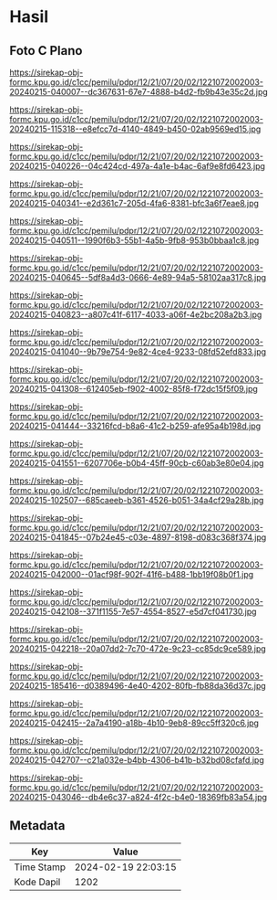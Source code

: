 # Hasil

## Foto C Plano

https://sirekap-obj-formc.kpu.go.id/c1cc/pemilu/pdpr/12/21/07/20/02/1221072002003-20240215-040007--dc367631-67e7-4888-b4d2-fb9b43e35c2d.jpg

https://sirekap-obj-formc.kpu.go.id/c1cc/pemilu/pdpr/12/21/07/20/02/1221072002003-20240215-115318--e8efcc7d-4140-4849-b450-02ab9569ed15.jpg

https://sirekap-obj-formc.kpu.go.id/c1cc/pemilu/pdpr/12/21/07/20/02/1221072002003-20240215-040226--04c424cd-497a-4a1e-b4ac-6af9e8fd6423.jpg

https://sirekap-obj-formc.kpu.go.id/c1cc/pemilu/pdpr/12/21/07/20/02/1221072002003-20240215-040341--e2d361c7-205d-4fa6-8381-bfc3a6f7eae8.jpg

https://sirekap-obj-formc.kpu.go.id/c1cc/pemilu/pdpr/12/21/07/20/02/1221072002003-20240215-040511--1990f6b3-55b1-4a5b-9fb8-953b0bbaa1c8.jpg

https://sirekap-obj-formc.kpu.go.id/c1cc/pemilu/pdpr/12/21/07/20/02/1221072002003-20240215-040645--5df8a4d3-0666-4e89-94a5-58102aa317c8.jpg

https://sirekap-obj-formc.kpu.go.id/c1cc/pemilu/pdpr/12/21/07/20/02/1221072002003-20240215-040823--a807c41f-6117-4033-a06f-4e2bc208a2b3.jpg

https://sirekap-obj-formc.kpu.go.id/c1cc/pemilu/pdpr/12/21/07/20/02/1221072002003-20240215-041040--9b79e754-9e82-4ce4-9233-08fd52efd833.jpg

https://sirekap-obj-formc.kpu.go.id/c1cc/pemilu/pdpr/12/21/07/20/02/1221072002003-20240215-041308--612405eb-f902-4002-85f8-f72dc15f5f09.jpg

https://sirekap-obj-formc.kpu.go.id/c1cc/pemilu/pdpr/12/21/07/20/02/1221072002003-20240215-041444--33216fcd-b8a6-41c2-b259-afe95a4b198d.jpg

https://sirekap-obj-formc.kpu.go.id/c1cc/pemilu/pdpr/12/21/07/20/02/1221072002003-20240215-041551--6207706e-b0b4-45ff-90cb-c60ab3e80e04.jpg

https://sirekap-obj-formc.kpu.go.id/c1cc/pemilu/pdpr/12/21/07/20/02/1221072002003-20240215-102507--685caeeb-b361-4526-b051-34a4cf29a28b.jpg

https://sirekap-obj-formc.kpu.go.id/c1cc/pemilu/pdpr/12/21/07/20/02/1221072002003-20240215-041845--07b24e45-c03e-4897-8198-d083c368f374.jpg

https://sirekap-obj-formc.kpu.go.id/c1cc/pemilu/pdpr/12/21/07/20/02/1221072002003-20240215-042000--01acf98f-902f-41f6-b488-1bb19f08b0f1.jpg

https://sirekap-obj-formc.kpu.go.id/c1cc/pemilu/pdpr/12/21/07/20/02/1221072002003-20240215-042108--371f1155-7e57-4554-8527-e5d7cf041730.jpg

https://sirekap-obj-formc.kpu.go.id/c1cc/pemilu/pdpr/12/21/07/20/02/1221072002003-20240215-042218--20a07dd2-7c70-472e-9c23-cc85dc9ce589.jpg

https://sirekap-obj-formc.kpu.go.id/c1cc/pemilu/pdpr/12/21/07/20/02/1221072002003-20240215-185416--d0389496-4e40-4202-80fb-fb88da36d37c.jpg

https://sirekap-obj-formc.kpu.go.id/c1cc/pemilu/pdpr/12/21/07/20/02/1221072002003-20240215-042415--2a7a4190-a18b-4b10-9eb8-89cc5ff320c6.jpg

https://sirekap-obj-formc.kpu.go.id/c1cc/pemilu/pdpr/12/21/07/20/02/1221072002003-20240215-042707--c21a032e-b4bb-4306-b41b-b32bd08cfafd.jpg

https://sirekap-obj-formc.kpu.go.id/c1cc/pemilu/pdpr/12/21/07/20/02/1221072002003-20240215-043046--db4e6c37-a824-4f2c-b4e0-18369fb83a54.jpg


## Metadata

| Key        | Value               |
| ---------- | ------------------- |
| Time Stamp | 2024-02-19 22:03:15 |
| Kode Dapil | 1202                |




